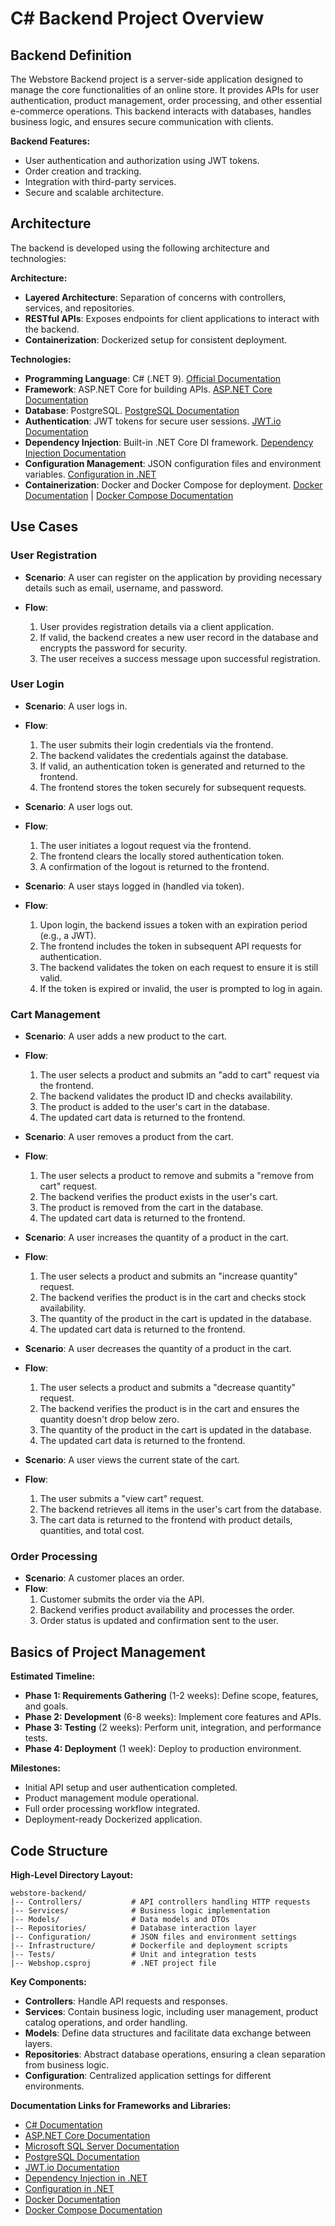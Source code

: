 # C# Backend Project Overview

## Backend Definition
The Webstore Backend project is a server-side application designed to manage the core functionalities of an online store. It provides APIs for user authentication, product management, order processing, and other essential e-commerce operations. This backend interacts with databases, handles business logic, and ensures secure communication with clients.

**Backend Features:**

- User authentication and authorization using JWT tokens.
- Order creation and tracking.
- Integration with third-party services.
- Secure and scalable architecture.

## Architecture
The backend is developed using the following architecture and technologies:

**Architecture:**

- **Layered Architecture**: Separation of concerns with controllers, services, and repositories.
- **RESTful APIs**: Exposes endpoints for client applications to interact with the backend.
- **Containerization**: Dockerized setup for consistent deployment.

**Technologies:**

- **Programming Language**: C# (.NET 9). [Official Documentation](https://learn.microsoft.com/en-us/dotnet/)
- **Framework**: ASP.NET Core for building APIs. [ASP.NET Core Documentation](https://learn.microsoft.com/en-us/aspnet/core/)
- **Database**: PostgreSQL. [PostgreSQL Documentation](https://www.postgresql.org/docs/)
- **Authentication**: JWT tokens for secure user sessions. [JWT.io Documentation](https://jwt.io/introduction/)
- **Dependency Injection**: Built-in .NET Core DI framework. [Dependency Injection Documentation](https://learn.microsoft.com/en-us/dotnet/core/extensions/dependency-injection)
- **Configuration Management**: JSON configuration files and environment variables. [Configuration in .NET](https://learn.microsoft.com/en-us/aspnet/core/fundamentals/configuration/)
- **Containerization**: Docker and Docker Compose for deployment. [Docker Documentation](https://docs.docker.com/) | [Docker Compose Documentation](https://docs.docker.com/compose/)

## Use Cases

### User Registration

- **Scenario**: A user can register on the application by providing necessary details such as email, username, and password.
- **Flow**:

  1. User provides registration details via a client application.
  2. If valid, the backend creates a new user record in the database and encrypts the password for security.
  3. The user receives a success message upon successful registration.
 
### User Login

- **Scenario**: A user logs in.
- **Flow**:
    1. The user submits their login credentials via the frontend.
    2. The backend validates the credentials against the database.
    3. If valid, an authentication token is generated and returned to the frontend.
    4. The frontend stores the token securely for subsequent requests.

- **Scenario**: A user logs out.
- **Flow**:
    1. The user initiates a logout request via the frontend.
    2. The frontend clears the locally stored authentication token.
    3. A confirmation of the logout is returned to the frontend.

- **Scenario**: A user stays logged in (handled via token).
- **Flow**:
    1. Upon login, the backend issues a token with an expiration period (e.g., a JWT).
    2. The frontend includes the token in subsequent API requests for authentication.
    3. The backend validates the token on each request to ensure it is still valid.
    4. If the token is expired or invalid, the user is prompted to log in again.
  
### Cart Management

- **Scenario**: A user adds a new product to the cart.
- **Flow**:
    1. The user selects a product and submits an "add to cart" request via the frontend.
    2. The backend validates the product ID and checks availability.
    3. The product is added to the user's cart in the database.
    4. The updated cart data is returned to the frontend.

- **Scenario**: A user removes a product from the cart.
- **Flow**:
    1. The user selects a product to remove and submits a "remove from cart" request.
    2. The backend verifies the product exists in the user's cart.
    3. The product is removed from the cart in the database.
    4. The updated cart data is returned to the frontend.

- **Scenario**: A user increases the quantity of a product in the cart.
- **Flow**:
    1. The user selects a product and submits an "increase quantity" request.
    2. The backend verifies the product is in the cart and checks stock availability.
    3. The quantity of the product in the cart is updated in the database.
    4. The updated cart data is returned to the frontend.

- **Scenario**: A user decreases the quantity of a product in the cart.
- **Flow**:
    1. The user selects a product and submits a "decrease quantity" request.
    2. The backend verifies the product is in the cart and ensures the quantity doesn't drop below zero.
    3. The quantity of the product in the cart is updated in the database.
    4. The updated cart data is returned to the frontend.

- **Scenario**: A user views the current state of the cart.
- **Flow**:
    1. The user submits a "view cart" request.
    2. The backend retrieves all items in the user's cart from the database.
    3. The cart data is returned to the frontend with product details, quantities, and total cost.

###  Order Processing

- **Scenario**: A customer places an order.
- **Flow**:
    1. Customer submits the order via the API.
    2. Backend verifies product availability and processes the order.
    3. Order status is updated and confirmation sent to the user.

## Basics of Project Management

**Estimated Timeline:**

- **Phase 1: Requirements Gathering** (1-2 weeks): Define scope, features, and goals.
- **Phase 2: Development** (6-8 weeks): Implement core features and APIs.
- **Phase 3: Testing** (2 weeks): Perform unit, integration, and performance tests.
- **Phase 4: Deployment** (1 week): Deploy to production environment.

**Milestones:**

- Initial API setup and user authentication completed.
- Product management module operational.
- Full order processing workflow integrated.
- Deployment-ready Dockerized application.

## Code Structure

**High-Level Directory Layout:**

```
webstore-backend/
|-- Controllers/           # API controllers handling HTTP requests
|-- Services/              # Business logic implementation
|-- Models/                # Data models and DTOs
|-- Repositories/          # Database interaction layer
|-- Configuration/         # JSON files and environment settings
|-- Infrastructure/        # Dockerfile and deployment scripts
|-- Tests/                 # Unit and integration tests
|-- Webshop.csproj         # .NET project file
```

**Key Components:**

- **Controllers**: Handle API requests and responses.
- **Services**: Contain business logic, including user management, product catalog operations, and order handling.
- **Models**: Define data structures and facilitate data exchange between layers.
- **Repositories**: Abstract database operations, ensuring a clean separation from business logic.
- **Configuration**: Centralized application settings for different environments.

**Documentation Links for Frameworks and Libraries:**

- [C# Documentation](https://learn.microsoft.com/en-us/dotnet/)
- [ASP.NET Core Documentation](https://learn.microsoft.com/en-us/aspnet/core/)
- [Microsoft SQL Server Documentation](https://learn.microsoft.com/en-us/sql/)
- [PostgreSQL Documentation](https://www.postgresql.org/docs/)
- [JWT.io Documentation](https://jwt.io/introduction/)
- [Dependency Injection in .NET](https://learn.microsoft.com/en-us/dotnet/core/extensions/dependency-injection)
- [Configuration in .NET](https://learn.microsoft.com/en-us/aspnet/core/fundamentals/configuration/)
- [Docker Documentation](https://docs.docker.com/)
- [Docker Compose Documentation](https://docs.docker.com/compose/)
